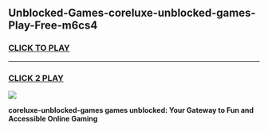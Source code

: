
## Unblocked-Games-coreluxe-unblocked-games-Play-Free-m6cs4
<h3>
<a href="https://premium76.site?title=coreluxe-unblocked-games&ref=20A">CLICK TO PLAY</a></h3>
<hr>

<h3>
<a href="https://premium76.site?title=coreluxe-unblocked-games&ref=20A">CLICK 2 PLAY</a>
  
</h3>

<a href="https://premium76.site?title=coreluxe-unblocked-games&ref=20A"><img src="https://clearcache.store/games.png"></a>


**coreluxe-unblocked-games games unblocked: Your Gateway to Fun and Accessible Online Gaming**
